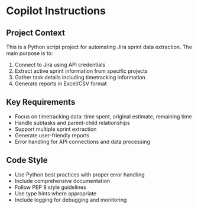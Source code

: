 # Copilot Instructions

<!-- Use this file to provide workspace-specific custom instructions to Copilot. For more details, visit https://code.visualstudio.com/docs/copilot/copilot-customization#_use-a-githubcopilotinstructionsmd-file -->

## Project Context

This is a Python script project for automating Jira sprint data extraction. The main purpose is to:

1. Connect to Jira using API credentials
2. Extract active sprint information from specific projects
3. Gather task details including timetracking information
4. Generate reports in Excel/CSV format

## Key Requirements

- Focus on timetracking data: time spent, original estimate, remaining time
- Handle subtasks and parent-child relationships
- Support multiple sprint extraction
- Generate user-friendly reports
- Error handling for API connections and data processing

## Code Style

- Use Python best practices with proper error handling
- Include comprehensive documentation
- Follow PEP 8 style guidelines
- Use type hints where appropriate
- Include logging for debugging and monitoring
